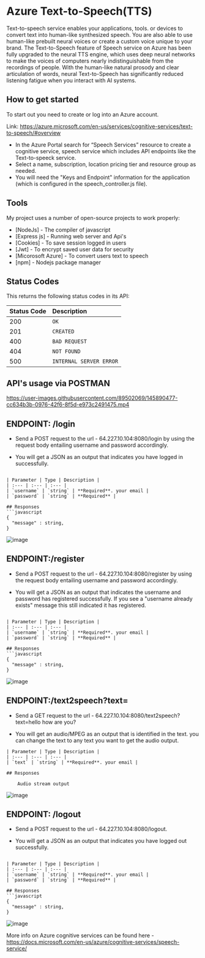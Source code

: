 # Azure Text-to-Speech(TTS) 
Text-to-speech service enables your applications, tools. or devices to convert text into human-like synthesized speech. You are also able to use human-like prebuilt neural voices or create a custom voice unique to your brand. The Text-to-Speech feature of Speech service on Azure has been fully upgraded to the neural TTS engine, which uses deep neural networks to make the voices of computers nearly indistinguishable from the recordings of people. With the human-like natural prosody and clear articulation of words, neural Text-to-Speech has significantly reduced listening fatigue when you interact with AI systems.

## How to get started
To start out you need to create or log into an Azure account. 

Link: https://azure.microsoft.com/en-us/services/cognitive-services/text-to-speech/#overview

- In the Azure Portal search for “Speech Services” resource to create a cognitive service, speech service which includes API endpoints like the Text-to-speeck service.
- Select a name, subscription, location pricing tier and resource group as needed.
- You will need the "Keys and Endpoint" information for the application (which is configured in the speech_controller.js file).

## Tools
My project uses a number of open-source projects to work properly:

- [NodeJs] - The compiler of javascript
- [Express js] - Running web server and Api's
- [Cookies] - To save session logged in users
- [Jwt] - To encrypt saved user data for security 
- [Micorosoft Azure] - To convert users text to speech
- [npm] - Nodejs package manager

## Status Codes
This returns the following status codes in its API:

| Status Code | Description |
| :--- | :--- |
| 200 | `OK` |
| 201 | `CREATED` |
| 400 | `BAD REQUEST` |
| 404 | `NOT FOUND` |
| 500 | `INTERNAL SERVER ERROR` |

## API's usage via POSTMAN
https://user-images.githubusercontent.com/89502069/145890477-cc634b3b-0976-42f6-8f5d-e973c2491475.mp4



## ENDPOINT: /login
 * Send a POST request to the url - 64.227.10.104:8080/login by using the request body entailing username and password accordingly.
 
 * You will get a JSON as an output that indicates you have logged in successfully. 

```

| Parameter | Type | Description |
| :--- | :--- | :--- |
| `username` | `string` | **Required**. your email |
| `password` | `string` | **Required** |

## Responses
```javascript
{
  "message" : string,
}
```
![image](https://user-images.githubusercontent.com/89502069/145884416-3defe412-97b1-4a69-9558-f08b2425719d.png)


## ENDPOINT:/register
 * Send a POST request to the url - 64.227.10.104:8080/register by using the request body entailing username and password accordingly.
 
 * You will get a JSON as an output that indicates the username and password has registered successfully. If you see a "username already exists" message this still indicated it has registered.

  
```

| Parameter | Type | Description |
| :--- | :--- | :--- |
| `username` | `string` | **Required**. your email |
| `password` | `string` | **Required** |

## Responses
```javascript
{
  "message" : string,
}
```
![image](https://user-images.githubusercontent.com/89502069/145885068-b6b7d91a-8309-4a83-80ea-2fe3d9b8eab6.png)



## ENDPOINT:/text2speech?text=<insert text>
 * Send a GET request to the url - 64.227.10.104:8080/text2speech?text=hello how are you? 
 
 * You will get an audio/MPEG as an output that is identified in the text. you can change the text to any text you want to get the audio output.


```
| Parameter | Type | Description |
| :--- | :--- | :--- |
| `text` | `string` | **Required**. your email |

## Responses

    Audio stream output
```
![image](https://user-images.githubusercontent.com/89502069/145885201-59d514c5-3fae-4c70-a381-abb1bc03de3b.png)


## ENDPOINT: /logout
 * Send a POST request to the url - 64.227.10.104:8080/logout.
 
 * You will get a JSON as an output that indicates you have logged out successfully. 
```

| Parameter | Type | Description |
| :--- | :--- | :--- |
| `username` | `string` | **Required**. your email |
| `password` | `string` | **Required** |

## Responses
```javascript
{
  "message" : string,
}
```
![image](https://user-images.githubusercontent.com/89502069/145885504-5b226332-5110-4f7e-abf0-15086bdbefec.png)



More info on Azure cognitive services can be found here - https://docs.microsoft.com/en-us/azure/cognitive-services/speech-service/

